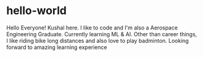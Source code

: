 # hello-world

Hello Everyone!
Kushal here. I like to code and I'm also a Aerospace Engineering Graduate. Currently learning ML & AI. 
Other than career things, I like riding bike long distances and also love to play badminton.
Looking forward to amazing learning experience
